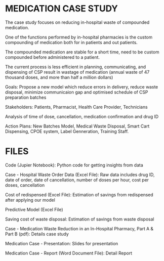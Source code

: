 # MEDICATION CASE STUDY

The case study focuses on reducing in-hospital waste of compounded medication.

One of the functions performed by in-hospital pharmacies is the custom compounding of medication both for in patients and out patients. 

The compounded medication are stable for a short time, need to be custom compounded before administered to a patient.

The current process is less efficient in planning, communicating, and dispensing of CSP result in wastage of medication (annual waste of 47 thousand doses, and more than half a million dollars)

Goals: Propose a new model which reduce errors in delivery, reduce waste disposal, minimize communicaion gap and optimised schedule of CSP preparation batches

Stakeholders: Patients, Pharmacist, Health Care Provider, Technicians

Analysis of time of dose, cancellation, medication confirmation and drug ID

Action Plans: New Batches Model, Medical Waste Disposal, Smart Cart Dispensing, CPOE system, Label Genneration, Training Staff.


# FILES

Code (Jupier Notebook): Python code for getting insights from data

Case - Hospital Waste Order Data (Excel File): Raw data includes drug ID, date of order, date of cancellation, number of doses per hour, cost per doses, cancellation

Cost of redispensed (Excel File): Estimation of savings from redispensed after applying our model

Predictive Model (Excel File)

Saving cost of waste disposal: Estimation of savings from waste disposal

Case - Medication Waste Reduction in an In-Hospital Pharmacy, Part A & Part B (pdf): Details case study

Medication Case - Presentation: Slides for presentation

Medication Case - Report (Word Document File): Detail Report
